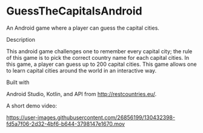 # GuessTheCapitalsAndroid
An Android game where a player can guess the capital cities.

Description

This android game challenges one to remember every capital city; the rule of this game is to pick the correct country name for each capital cities. In this game, a player can guess up to 200 capital cities. This game allows one to learn capital cities around the world in an interactive way. 

Built with

Android Studio, Kotlin, and API from http://restcountries.eu/.

A short demo video:

https://user-images.githubusercontent.com/26856199/130432398-fd5a7f06-2d32-4bf6-b644-3798147e1670.mov






